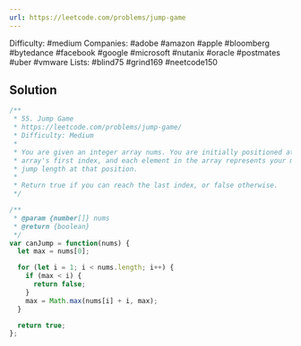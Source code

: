 ```yaml
---
url: https://leetcode.com/problems/jump-game
---
```


Difficulty: #medium
Companies: #adobe #amazon #apple #bloomberg #bytedance #facebook #google #microsoft #nutanix #oracle #postmates #uber #vmware
Lists: #blind75 #grind169 #neetcode150

## Solution

```javascript
/**
 * 55. Jump Game
 * https://leetcode.com/problems/jump-game/
 * Difficulty: Medium
 *
 * You are given an integer array nums. You are initially positioned at the
 * array's first index, and each element in the array represents your maximum
 * jump length at that position.
 *
 * Return true if you can reach the last index, or false otherwise.
 */

/**
 * @param {number[]} nums
 * @return {boolean}
 */
var canJump = function(nums) {
  let max = nums[0];

  for (let i = 1; i < nums.length; i++) {
    if (max < i) {
      return false;
    }
    max = Math.max(nums[i] + i, max);
  }

  return true;
};

```
